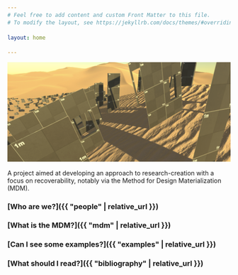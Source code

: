 ```yaml
---
# Feel free to add content and custom Front Matter to this file.
# To modify the layout, see https://jekyllrb.com/docs/themes/#overriding-theme-defaults

layout: home

---
```


![](assets/images/v-r-4-99-banner.png)

A project aimed at developing an approach to research-creation with a focus on recoverability, notably via the Method for Design Materialization (MDM).

### [Who are we?]({{ "people" | relative_url }})

### [What is the MDM?]({{ "mdm" | relative_url }})

### [Can I see some examples?]({{ "examples" | relative_url }})

### [What should I read?]({{ "bibliography" | relative_url }})
